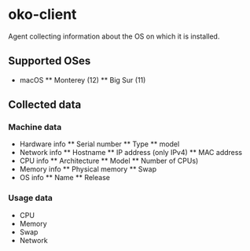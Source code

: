 # oko-client
Agent collecting information about the OS on which it is installed.

## Supported OSes
* macOS
** Monterey (12)
** Big Sur (11) 

## Collected data

### Machine data
* Hardware info
** Serial number
** Type
** model
* Network info
** Hostname
** IP address (only IPv4)
** MAC address
* CPU info
** Architecture
** Model
** Number of CPUs)
* Memory info
** Physical memory
** Swap
* OS info
** Name
** Release

### Usage data
* CPU
* Memory
* Swap
* Network
